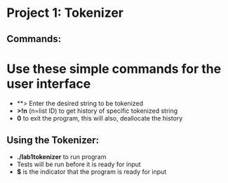Project 1: Tokenizer
====================
## Commands:
 # Use these simple commands for the user interface
  - **> Enter the desired string to be tokenized
  - **>!n** (n=list ID) to get history of specific tokenized string
  - **0** to exit the program, this will also, deallocate the history

## Using the Tokenizer:
  - **./lab1tokenizer** to run program
  - Tests will be run before it is ready for input
  - **$** is the indicator that the program is ready for input
